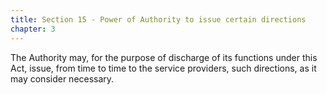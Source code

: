 ```yaml
---
title: Section 15 - Power of Authority to issue certain directions
chapter: 3
--- 
```


The Authority may, for the purpose of discharge of its functions under this Act, issue, from time to time to the service providers, such directions, as it may consider necessary.

